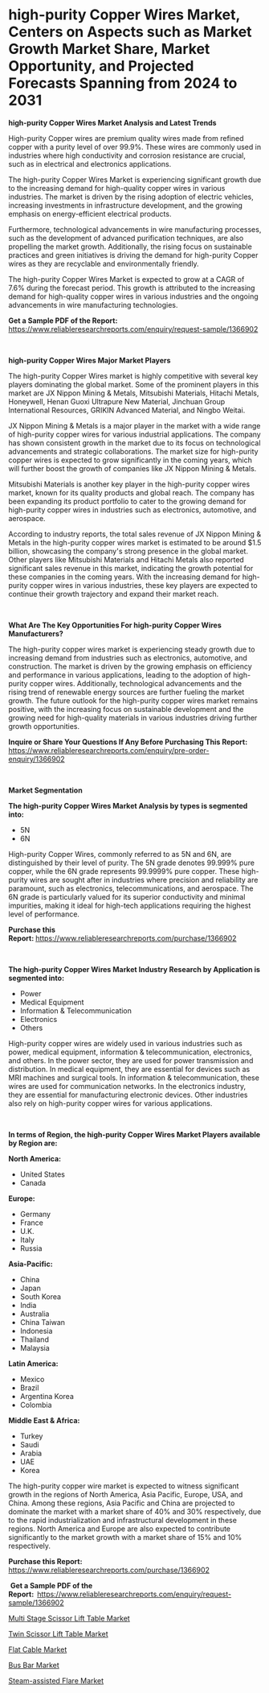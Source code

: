 <p><h1>high-purity Copper Wires Market, Centers on Aspects such as Market Growth Market Share, Market Opportunity, and Projected Forecasts Spanning from 2024 to 2031</h1></p><p><strong>high-purity Copper Wires Market Analysis and Latest Trends</strong></p>
<p><p>High-purity Copper wires are premium quality wires made from refined copper with a purity level of over 99.9%. These wires are commonly used in industries where high conductivity and corrosion resistance are crucial, such as in electrical and electronics applications.</p><p>The high-purity Copper Wires Market is experiencing significant growth due to the increasing demand for high-quality copper wires in various industries. The market is driven by the rising adoption of electric vehicles, increasing investments in infrastructure development, and the growing emphasis on energy-efficient electrical products.</p><p>Furthermore, technological advancements in wire manufacturing processes, such as the development of advanced purification techniques, are also propelling the market growth. Additionally, the rising focus on sustainable practices and green initiatives is driving the demand for high-purity Copper wires as they are recyclable and environmentally friendly.</p><p>The high-purity Copper Wires Market is expected to grow at a CAGR of 7.6% during the forecast period. This growth is attributed to the increasing demand for high-quality copper wires in various industries and the ongoing advancements in wire manufacturing technologies.</p></p>
<p><strong>Get a Sample PDF of the Report:&nbsp;</strong> <a href="https://www.reliableresearchreports.com/enquiry/request-sample/1366902">https://www.reliableresearchreports.com/enquiry/request-sample/1366902</a></p>
<p>&nbsp;</p>
<p><strong>high-purity Copper Wires Major Market Players</strong></p>
<p><p>The high-purity Copper Wires market is highly competitive with several key players dominating the global market. Some of the prominent players in this market are JX Nippon Mining & Metals, Mitsubishi Materials, Hitachi Metals, Honeywell, Henan Guoxi Ultrapure New Material, Jinchuan Group International Resources, GRIKIN Advanced Material, and Ningbo Weitai.</p><p>JX Nippon Mining & Metals is a major player in the market with a wide range of high-purity copper wires for various industrial applications. The company has shown consistent growth in the market due to its focus on technological advancements and strategic collaborations. The market size for high-purity copper wires is expected to grow significantly in the coming years, which will further boost the growth of companies like JX Nippon Mining & Metals.</p><p>Mitsubishi Materials is another key player in the high-purity copper wires market, known for its quality products and global reach. The company has been expanding its product portfolio to cater to the growing demand for high-purity copper wires in industries such as electronics, automotive, and aerospace.</p><p>According to industry reports, the total sales revenue of JX Nippon Mining & Metals in the high-purity copper wires market is estimated to be around $1.5 billion, showcasing the company's strong presence in the global market. Other players like Mitsubishi Materials and Hitachi Metals also reported significant sales revenue in this market, indicating the growth potential for these companies in the coming years. With the increasing demand for high-purity copper wires in various industries, these key players are expected to continue their growth trajectory and expand their market reach.</p></p>
<p>&nbsp;</p>
<p><strong>What Are The Key Opportunities For high-purity Copper Wires Manufacturers?</strong></p>
<p><p>The high-purity copper wires market is experiencing steady growth due to increasing demand from industries such as electronics, automotive, and construction. The market is driven by the growing emphasis on efficiency and performance in various applications, leading to the adoption of high-purity copper wires. Additionally, technological advancements and the rising trend of renewable energy sources are further fueling the market growth. The future outlook for the high-purity copper wires market remains positive, with the increasing focus on sustainable development and the growing need for high-quality materials in various industries driving further growth opportunities.</p></p>
<p><strong>Inquire or Share Your Questions If Any Before Purchasing This Report:</strong> <a href="https://www.reliableresearchreports.com/enquiry/pre-order-enquiry/1366902">https://www.reliableresearchreports.com/enquiry/pre-order-enquiry/1366902</a></p>
<p>&nbsp;</p>
<p><strong>Market Segmentation</strong></p>
<p><strong>The high-purity Copper Wires Market Analysis by types is segmented into:</strong></p>
<p><ul><li>5N</li><li>6N</li></ul></p>
<p><p>High-purity Copper Wires, commonly referred to as 5N and 6N, are distinguished by their level of purity. The 5N grade denotes 99.999% pure copper, while the 6N grade represents 99.9999% pure copper. These high-purity wires are sought after in industries where precision and reliability are paramount, such as electronics, telecommunications, and aerospace. The 6N grade is particularly valued for its superior conductivity and minimal impurities, making it ideal for high-tech applications requiring the highest level of performance.</p></p>
<p><strong>Purchase this Report:&nbsp;</strong><a href="https://www.reliableresearchreports.com/purchase/1366902">https://www.reliableresearchreports.com/purchase/1366902</a></p>
<p>&nbsp;</p>
<p><strong>The high-purity Copper Wires Market Industry Research by Application is segmented into:</strong></p>
<p><ul><li>Power</li><li>Medical Equipment</li><li>Information & Telecommunication</li><li>Electronics</li><li>Others</li></ul></p>
<p><p>High-purity copper wires are widely used in various industries such as power, medical equipment, information & telecommunication, electronics, and others. In the power sector, they are used for power transmission and distribution. In medical equipment, they are essential for devices such as MRI machines and surgical tools. In information & telecommunication, these wires are used for communication networks. In the electronics industry, they are essential for manufacturing electronic devices. Other industries also rely on high-purity copper wires for various applications.</p></p>
<p>&nbsp;</p>
<p><strong>In terms of Region, the high-purity Copper Wires Market Players available by Region are:</strong></p>
<p>
    <p> <strong> North America: </strong>
        <ul>
            <li>United States</li>
            <li>Canada</li>
        </ul>
        </p> 
    <p> <strong> Europe: </strong>
        <ul>
            <li>Germany</li>
            <li>France</li>
            <li>U.K.</li>
            <li>Italy</li>
            <li>Russia</li>
        </ul>
        </p> 
    <p> <strong> Asia-Pacific: </strong>
        <ul>
            <li>China</li>
            <li>Japan</li>
            <li>South Korea</li>
            <li>India</li>
            <li>Australia</li>
            <li>China Taiwan</li>
            <li>Indonesia</li>
            <li>Thailand</li>
            <li>Malaysia</li>
        </ul>
        </p> 
    <p> <strong> Latin America: </strong>
        <ul>
            <li>Mexico</li>
            <li>Brazil</li>
            <li>Argentina Korea</li>
            <li>Colombia</li>
        </ul>
        </p> 
    <p> <strong> Middle East & Africa: </strong>
        <ul>
            <li>Turkey</li>
            <li>Saudi</li>
            <li>Arabia</li>
            <li>UAE</li>
            <li>Korea</li>
        </ul>
    </p>
    </p>
<p><p>The high-purity copper wire market is expected to witness significant growth in the regions of North America, Asia Pacific, Europe, USA, and China. Among these regions, Asia Pacific and China are projected to dominate the market with a market share of 40% and 30% respectively, due to the rapid industrialization and infrastructural development in these regions. North America and Europe are also expected to contribute significantly to the market growth with a market share of 15% and 10% respectively.</p></p>
<p><strong>Purchase this Report: </strong><a href="https://www.reliableresearchreports.com/purchase/1366902">https://www.reliableresearchreports.com/purchase/1366902</a></p>
<p>&nbsp;<strong>Get a Sample PDF of the Report:&nbsp;&nbsp;</strong><a href="https://www.reliableresearchreports.com/enquiry/request-sample/1366902">https://www.reliableresearchreports.com/enquiry/request-sample/1366902</a></p>
<p><strong></strong></p>
<p><p><a href="https://medium.com/@patriciahanson2013/multi-stage-scissor-lift-table-market-trends-and-market-analysis-forecasted-for-period-2024-2031-2b78140c96a6">Multi Stage Scissor Lift Table Market</a></p><p><a href="https://medium.com/@patriciahanson2013/twin-scissor-lift-table-market-outlook-industry-overview-and-forecast-2024-to-2031-3b608bcba4c8">Twin Scissor Lift Table Market</a></p><p><a href="https://github.com/angelajermaine/Market-Research-Report-List-1/blob/main/flat-cable-market.md">Flat Cable Market</a></p><p><a href="https://github.com/beatblasta/Market-Research-Report-List-1/blob/main/bus-bar-market.md">Bus Bar Market</a></p><p><a href="https://medium.com/@crystalpena2022/steam-assisted-flare-nbsp-market-focuses-on-market-share-size-and-projected-forecast-till-2031-f10124774701">Steam-assisted Flare Market</a></p></p>